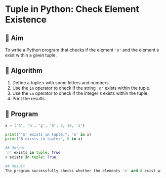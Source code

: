 # Tuple in Python: Check Element Existence

## 🎯 Aim
To write a Python program that checks if the element `'n'` and the element `8` exist within a given tuple.

## 🧠 Algorithm
1. Define a tuple `x` with some letters and numbers.
2. Use the `in` operator to check if the string `'n'` exists within the tuple.
3. Use the `in` operator to check if the integer `8` exists within the tuple.
4. Print the results.

## 🧾 Program
```python
x = ('a', 'n', 'g', '8', 8, 10, 'z')

print("'n' exists in tuple:", 'n' in x)
print("8 exists in tuple:", 8 in x)

## Output
'n' exists in tuple: True
8 exists in tuple: True

## Result
The program successfully checks whether the elements 'n' and 8 exist within the given tuple using the in operator.
